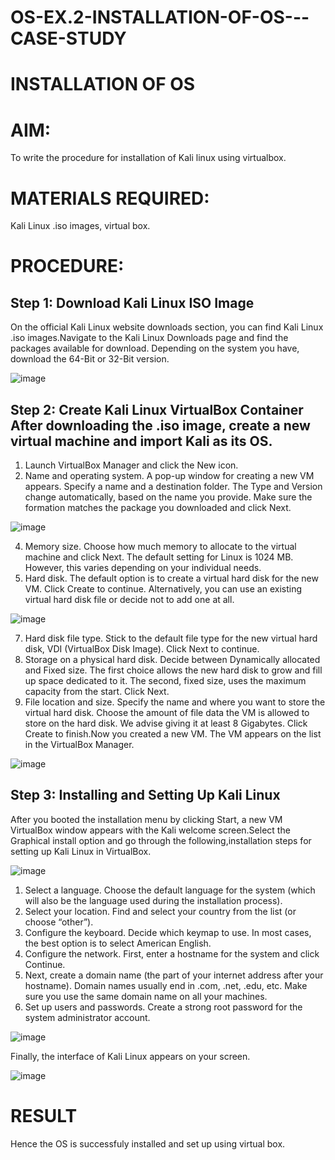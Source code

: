 # OS-EX.2-INSTALLATION-OF-OS---CASE-STUDY

# INSTALLATION OF OS

# AIM:
To write the procedure for installation of Kali linux using virtualbox.

# MATERIALS REQUIRED:
Kali Linux .iso images, virtual box.

# PROCEDURE:

## Step 1: Download Kali Linux ISO Image

On the official Kali Linux website downloads section, you can find Kali Linux .iso images.Navigate to the Kali Linux Downloads page and find the packages available for download. Depending on the system you have, download the 64-Bit or 32-Bit version.

![image](https://github.com/R-Guruprasad/OS-EX.2-INSTALLATION-OF-OS---CASE-STUDY/assets/119390308/221b102d-bead-4df2-9503-35d3801c409e)

## Step 2: Create Kali Linux VirtualBox Container After downloading the .iso image, create a new virtual machine and import Kali as its OS.

1. Launch VirtualBox Manager and click the New icon.
2. Name and operating system. A pop-up window for creating a new VM appears. Specify a name and a destination folder. The Type and Version change automatically, based on the name you provide. Make sure the formation matches the package you downloaded and click Next.

![image](https://github.com/R-Guruprasad/OS-EX.2-INSTALLATION-OF-OS---CASE-STUDY/assets/119390308/cc37090e-b91e-4fe2-85a8-619ab8203daa)

4. Memory size. Choose how much memory to allocate to the virtual machine and click Next. The default setting for Linux is 1024 MB. However, this varies depending on your individual needs.
5. Hard disk. The default option is to create a virtual hard disk for the new VM. Click Create to continue. Alternatively, you can use an existing virtual hard disk file or decide not to add one at all.

![image](https://github.com/R-Guruprasad/OS-EX.2-INSTALLATION-OF-OS---CASE-STUDY/assets/119390308/49940809-5e57-433c-8da7-887eda104dd4)

7. Hard disk file type. Stick to the default file type for the new virtual hard disk, VDI (VirtualBox Disk Image). Click Next to continue.
8. Storage on a physical hard disk. Decide between Dynamically allocated and Fixed size. The first choice allows the new hard disk to grow and fill up space dedicated to it. The second, fixed size, uses the 
maximum capacity from the start. Click Next.
9. File location and size. Specify the name and where you want to store the virtual hard disk. Choose the amount of file data the VM is allowed to store on the hard disk. We advise giving it at least 8 Gigabytes. Click Create to finish.Now you created a new VM. The VM appears on the list in the VirtualBox Manager.

![image](https://github.com/R-Guruprasad/OS-EX.2-INSTALLATION-OF-OS---CASE-STUDY/assets/119390308/e8e6dae4-a664-43ec-97cf-27b182dc1f05)


## Step 3: Installing and Setting Up Kali Linux

After you booted the installation menu by clicking Start, a new VM VirtualBox window appears with the Kali welcome screen.Select the Graphical install option and go through the following,installation steps for setting up Kali Linux in VirtualBox.

![image](https://github.com/R-Guruprasad/OS-EX.2-INSTALLATION-OF-OS---CASE-STUDY/assets/119390308/d18ec1f0-fa39-42e2-9101-73c597a41223)

1. Select a language. Choose the default language for the system (which will also be the language used during the installation process).
2. Select your location. Find and select your country from the list (or choose “other”).
3. Configure the keyboard. Decide which keymap to use. In most cases, the best option is to select American English.
4. Configure the network. First, enter a hostname for the system and click Continue.
5. Next, create a domain name (the part of your internet address after 
your hostname). Domain names usually end in .com, .net, .edu, etc. Make sure you use the same domain name on all your machines.
6. Set up users and passwords. Create a strong root password for the system administrator account.

![image](https://github.com/R-Guruprasad/OS-EX.2-INSTALLATION-OF-OS---CASE-STUDY/assets/119390308/d377bd07-d66d-45a1-8eb9-2279a5277e48)

Finally, the interface of Kali Linux appears on your screen.

![image](https://github.com/R-Guruprasad/OS-EX.2-INSTALLATION-OF-OS---CASE-STUDY/assets/119390308/6b7532f4-1650-4787-8c74-7bd713243bdc)

# RESULT 
Hence the OS is successfuly installed and set up using virtual box.
